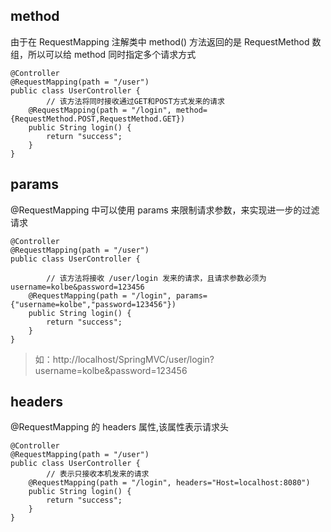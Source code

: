 

## method

由于在 RequestMapping 注解类中 method() 方法返回的是 RequestMethod 数组，所以可以给 method 同时指定多个请求方式

    @Controller
    @RequestMapping(path = "/user")
    public class UserController {
            // 该方法将同时接收通过GET和POST方式发来的请求
    	@RequestMapping(path = "/login", method={RequestMethod.POST,RequestMethod.GET})
    	public String login() {
    		return "success";
    	}
    }
    
## params
@RequestMapping 中可以使用 params 来限制请求参数，来实现进一步的过滤请求

    @Controller
    @RequestMapping(path = "/user")
    public class UserController {
            
            // 该方法将接收 /user/login 发来的请求，且请求参数必须为 username=kolbe&password=123456
    	@RequestMapping(path = "/login", params={"username=kolbe","password=123456"})
    	public String login() {
    		return "success";
    	}
    }
    
>如：http://localhost/SpringMVC/user/login?username=kolbe&password=123456

## headers
 @RequestMapping 的 headers 属性,该属性表示请求头

    @Controller
    @RequestMapping(path = "/user")
    public class UserController {
            // 表示只接收本机发来的请求
    	@RequestMapping(path = "/login", headers="Host=localhost:8080")
    	public String login() {
    		return "success";
    	}
    }